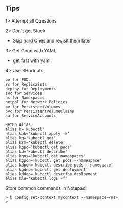 ## Tips

1> Attempt all Questions

2> Don't get Stuck
  - Skip hard Ones and revisit them later  

3> Get Good with YAML.
   - get fast with yaml.

4> Use SHortcuts:

```
po for PODs
rs for ReplicaSets
deploy for Deployments
svc for Services
ns for Namespaces
netpol for Network Policies
pv for PersistentVolumes
pvc for PersistentVolumeClaims
sa for ServiceAccounts
```

```
SetUp Alias
alias k='kubectl'
alias kak='kubectl apply -k'
alias kg='kubectl get'
alias krm='kubectl delete'
alias kgpo='kubectl get pods'
alias kd='kubectl describe'
alias kgns='kubectl get namespaces'
alias kgpon='kubectl get pods --namespace'
alias kdpon='kubectl describe pods --namespace'
alias kgdep='kubectl get deployment'
alias kddep='kubectl describe deployment'
alias klo='kubectl logs -f'
```
Store common commands in Notepad:
```
> k config set-context mycontext --namespace=<ns>
>
```
